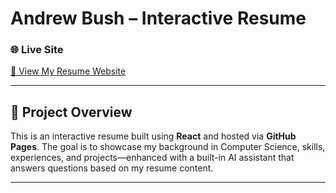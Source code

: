 # Andrew Bush – Interactive Resume

### 🌐 Live Site  
[🔗 View My Resume Website](https://about-me-nine-gamma.vercel.app/)

---

## 🚀 Project Overview
This is an interactive resume built using **React** and hosted via **GitHub Pages**. The goal is to showcase my background in Computer Science, skills, experiences, and projects—enhanced with a built-in AI assistant that answers questions based on my resume content.

---
